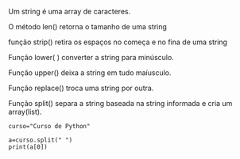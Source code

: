 Um string é uma array de caracteres.

O método len() retorna o tamanho de uma string

função strip() retira os espaços no começa e no fina de uma string

Função lower( ) converter a string para minúsculo.

Função upper() deixa a string em tudo maíusculo.

Função replace() troca uma string por outra.

Função split() separa a string baseada na string informada e cria um array(list). 

```
curso="Curso de Python"

a=curso.split(" ")
print(a[0])
```
